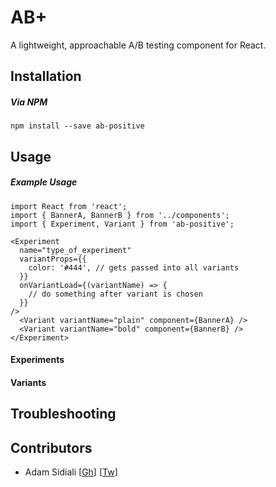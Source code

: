 # AB+
A lightweight, approachable A/B testing component for React.

## Installation

##### Via NPM
`npm install --save ab-positive`

## Usage

##### Example Usage
```
import React from 'react';
import { BannerA, BannerB } from '../components';
import { Experiment, Variant } from 'ab-positive';

<Experiment
  name="type_of_experiment"
  variantProps={{
    color: '#444', // gets passed into all variants
  }}
  onVariantLoad={(variantName) => {
    // do something after variant is chosen
  }}
/>
  <Variant variantName="plain" component={BannerA} />
  <Variant variantName="bold" component={BannerB} />
</Experiment>
```

#### Experiments

#### Variants

## Troubleshooting

## Contributors
- Adam Sidiali [[Gh](http://github.com/asidiali)] [[Tw](http://twitter.com/adamsidiali)]
